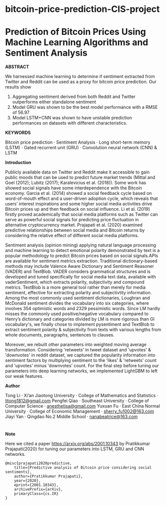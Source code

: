 # bitcoin-price-prediction-CIS-project
# Prediction of Bitcoin Prices Using Machine Learning Algorithms and Sentiment Analysis

**ABSTRACT**

We harnessed machine learning to determine if sentiment extracted from Twitter and Reddit can be used as a proxy
for bitcoin price prediction. Our results show 
1) Aggregating sentiment derived from both Reddit and Twitter outperforms either standalone sentiment 
2) Model GRU was shown to be the best model performance with a RMSE of 56.97 
3) Model LSTM+CNN was shown to have unstable prediction performances on datasets with different characteristics.

**KEYWORDS**

Bitcoin price prediction · Sentiment Analysis · Long short-term memory (LSTM) · Gated recurrent unit (GRU) · 
Convolution neural network (CNN) & LSTM


**Introduction**

Publicly available data on Twitter and Reddit make it accessible to gain public moods that can be used to predict
future market trends (Mittal and Goel (2012); Lubitz (2017); Karalevicius et al. (2018)). Some work has showed social
signals have some interdependence with the Bitcoin economy. Garcia et al. (2014) showed a social feedback cycle based on
word-of-mouth effect and a user-driven adoption cycle, which reveals that users’ interest inspirations and some higher social
media activities drive Bitcoin prices up and then feedback on social influence. Li et al. (2019) firstly proved academically
that social media platforms such as Twitter can serve as powerful social signals for predicting price fluctuation in
alternative cryptocurrency market. Prajapati et al. (2020) examined predictive relationships between social media and
Bitcoin returns by considering the relative effect of different social media platforms.

Sentiment analysis (opinion mining) applying natural language processing and machine learning to detect emotional polarity
demonstrated by text is a popular methodology to predict Bitcoin prices based on social signals.APIs are available for sentiment
metrics extraction. Traditional dictionary-based methods may include Valence Aware Dictionary and Sentiment Reasoner (VADER) 
and TextBlob. VADER considers grammatical structures and is developed and tuned specifically for social media text data, 
available with vaderSentiment, which extracts polarity, subjectivity and compound metrics. TextBlob is a more general tool 
rather than merely for media sentiment, effective for extracting polarity and subjectivtity information. Among the most commonly 
used sentiment dictionaries, Loughran and McDonald sentiment divides the vocabulary into six categories, where involves 354 
optimistic words and 2329 pessimistic words. Since LM hardly misses the commonly used positive/negative vocabulary compared to
Henry’s dictionary and categories divided by LM is more rigorous than GI vocabulary's, we finally chose to implement pysentiment 
and TextBlob to extract sentiment polarity & subjectivity from texts with various lengths from whole documents, paragraphs, 
sentences to clauses. 

Moreover, we rebuilt other parameters into weighted moving average transformation. Considering 'retweets' in tweet dataset 
and 'upvotes' & 'downvotes' in reddit dataset, we captured the popularity information into sentiment factors by multiplying sentiment 
to the 'likes' & 'retweets' count and 'upvotes' minus 'downvotes' count. For the final step before tuning our parameters into 
deep learning networks, we implemented LightGBM to left our weak features. 


**Author**

Tong Li · Xi’an Jiaotong University · College of Mathematics and Statistics · litong1812@gmail.com
Pengfei Qiao · Southeast University · College of Computer Science · anesthetisa@gmail.com
Yuxuan Fu · East China Normal University · College of Economic Management · sherry_fu1002@163.com
Jiayi Yan · Qingdao No.2 Middle School · nanabeatrice@163.com

#
**Note**

Here we cited a paper https://arxiv.org/abs/2001.10343 by Pratikkumar Prajapati(2020) for tuning our parameters into LSTM, GRU and 
CNN networks. 

```
@misc{prajapati2020predictive,
    title={Predictive analysis of Bitcoin price considering social sentiments},
    author={Pratikkumar Prajapati},
    year={2020},
    eprint={2001.10343},
    archivePrefix={arXiv},
    primaryClass={cs.IR}
}
```
#
